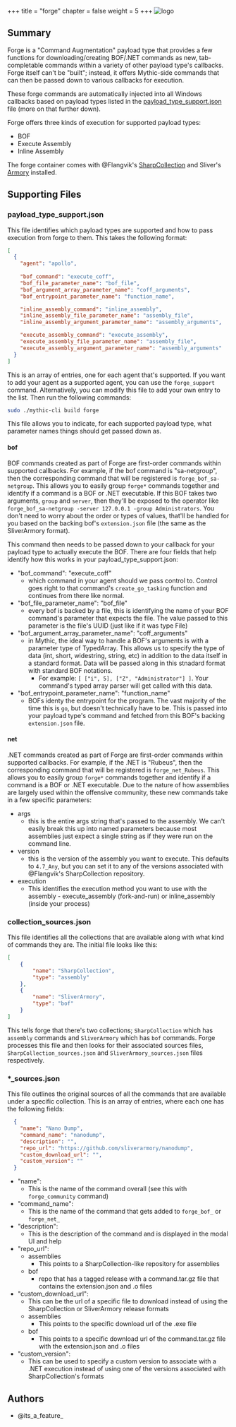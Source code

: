 +++
title = "forge"
chapter = false
weight = 5
+++
![logo](/agents/forge/forge.svg?width=200px)
## Summary

Forge is a "Command Augmentation" payload type that provides a few functions for downloading/creating BOF/.NET commands as new, tab-completable commands within a variety of other payload type's callbacks.
Forge itself can't be "built"; instead, it offers Mythic-side commands that can then be passed down to various callbacks for execution.

These forge commands are automatically injected into all Windows callbacks based on payload types listed in the [payload_type_support.json](#payload_type_supportjson) file (more on that further down).

Forge offers three kinds of execution for supported payload types:
* BOF
* Execute Assembly
* Inline Assembly

The forge container comes with @Flangvik's [SharpCollection](https://github.com/Flangvik/SharpCollection) and Sliver's [Armory](https://github.com/sliverarmory/armory/blob/master/armory.json) installed.


## Supporting Files

### payload_type_support.json

This file identifies which payload types are supported and how to pass execution from forge to them.
This takes the following format:
```json
[
  {
    "agent": "apollo",
    
    "bof_command": "execute_coff",
    "bof_file_parameter_name": "bof_file",
    "bof_argument_array_parameter_name": "coff_arguments",
    "bof_entrypoint_parameter_name": "function_name",

    "inline_assembly_command": "inline_assembly",
    "inline_assembly_file_parameter_name": "assembly_file",
    "inline_assembly_argument_parameter_name": "assembly_arguments",

    "execute_assembly_command": "execute_assembly",
    "execute_assembly_file_parameter_name": "assembly_file",
    "execute_assembly_argument_parameter_name": "assembly_arguments"
  }
]
```
This is an array of entries, one for each agent that's supported. If you want to add your agent as a supported agent, you can use the `forge_support` command. Alternatively, you can modify this file to add your own entry to the list. Then run the following commands:
```bash
sudo ./mythic-cli build forge
```

This file allows you to indicate, for each supported payload type, what parameter names things should get passed down as.

#### bof

BOF commands created as part of Forge are first-order commands within supported callbacks. For example, if the bof command is "sa-netgroup", then the corresponding command that will be registered is `forge_bof_sa-netgroup`.
This allows you to easily group `forge*` commands together and identify if a command is a BOF or .NET executable. If this BOF takes two arguments, `group` and `server`, then they'll be exposed to the operator like 
`forge_bof_sa-netgroup -server 127.0.0.1 -group Administrators`. You don't need to worry about the order or types of values, that'll be handled for you based on the backing bof's `extension.json` file (the same as the SliverArmory format).

This command then needs to be passed down to your callback for your payload type to actually execute the BOF. There are four fields that help identify how this works in your payload_type_support.json:
* "bof_command": "execute_coff"
  * which command in your agent should we pass control to. Control goes right to that command's `create_go_tasking` function and continues from there like normal. 
* "bof_file_parameter_name": "bof_file"
  * every bof is backed by a file, this is identifying the name of your BOF command's parameter that expects the file. The value passed to this parameter is the file's UUID (just like if it was type File)
* "bof_argument_array_parameter_name": "coff_arguments"
  * in Mythic, the ideal way to handle a BOF's arguments is with a parameter type of TypedArray. This allows us to specify the type of data (int, short, widestring, string, etc) in addition to the data itself in a standard format. Data will be passed along in this stnadard format with standard BOF notations.
    * For example: `[ ["i", 5], ["Z", "Administrator"] ]`. Your command's typed array parser will get called with this data.
* "bof_entrypoint_parameter_name": "function_name"
  * BOFs identy the entrypoint for the program. The vast majority of the time this is `go`, but doesn't technically have to be. This is passed into your payload type's command and fetched from this BOF's backing `extension.json` file.

#### net

.NET commands created as part of Forge are first-order commands within supported callbacks. For example, if the .NET is "Rubeus", then the corresponding command that will be registered is `forge_net_Rubeus`.
This allows you to easily group `forge*` commands together and identify if a command is a BOF or .NET executable. Due to the nature of how assemblies are largely used within the offensive community,
these new commands take in a few specific parameters:

* args 
  * this is the entire args string that's passed to the assembly. We can't easily break this up into named parameters because most assemblies just expect a single string as if they were run on the command line.
* version
  * this is the version of the assembly you want to execute. This defaults to `4.7_Any`, but you can set it to any of the versions associated with @Flangvik's SharpCollection repository.
* execution
  * This identifies the execution method you want to use with the assembly - execute_assembly (fork-and-run) or inline_assembly (inside your process)

### collection_sources.json

This file identifies all the collections that are available along with what kind of commands they are. The initial file looks like this:

```json
[
	{
		"name": "SharpCollection",
		"type": "assembly"
	},
	{
		"name": "SliverArmory",
		"type": "bof"
	}
]
```

This tells forge that there's two collections; `SharpCollection` which has `assembly` commands and `SliverArmory` which has `bof` commands.
Forge processes this file and then looks for their associated sources files, `SharpCollection_sources.json` and `SliverArmory_sources.json` files respectively.

### *_sources.json

This file outlines the original sources of all the commands that are available under a specific collection. This is an array of entries, where each one has the following fields:
```json
  {
    "name": "Nano Dump",
    "command_name": "nanodump",
    "description": "",
    "repo_url": "https://github.com/sliverarmory/nanodump",
    "custom_download_url": "", 
    "custom_version": ""
  }
```
* "name":
  * This is the name of the command overall (see this with `forge_community` command)
* "command_name":
  * This is the name of the command that gets added to `forge_bof_` or `forge_net_`
* "description":
  * This is the description of the command and is displayed in the modal UI and help
* "repo_url":
  * assemblies
    * This points to a SharpCollection-like repository for assemblies
  * bof
    * repo that has a tagged release with a command.tar.gz file that contains the extension.json and .o files
* "custom_download_url":
  * This can be the url of a specific file to download instead of using the SharpCollection or SliverArmory release formats
  * assemblies
    * This points to the specific download url of the .exe file
  * bof
    * This points to a specific download url of the command.tar.gz file with the extension.json and .o files
* "custom_version":
  * This can be used to specify a custom version to associate with a .NET execution instead of using one of the versions associated with SharpCollection's formats


## Authors
- @its_a_feature_
